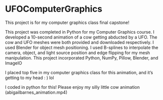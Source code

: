 # UFOComputerGraphics
This project is for my computer graphics class final capstone!

This project was completed in Python for my Computer Graphics course. I developed a 10-second animation of a cow getting abducted by a UFO. The cow and UFO meshes were both provided and downloaded respectively. I used Blender for object mesh positioning. I used B-splines to interpolate the camera, object, and light source position and edge flipping for my mesh manipulation. This project incorporated Python, NumPy, Pillow, Blender, and ImageIO

I placed top five in my computer graphics class for this animation, and it’s getting to my head : ) lol

I coded in python for this! Please enjoy my silly little cow animation (abigailbarnes_animation.mp4)
